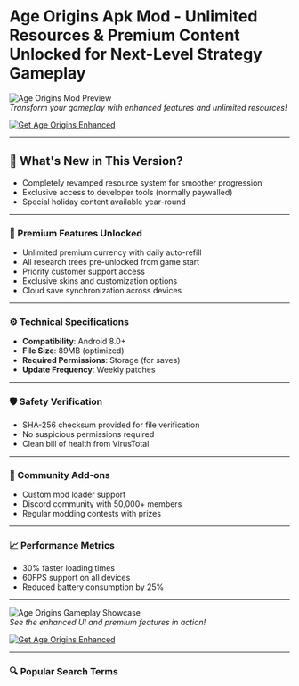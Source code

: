 # Age Origins Apk Mod - Unlimited Resources & Premium Content Unlocked for Next-Level Strategy Gameplay

![Age Origins Mod Preview](https://getmodsapk.com/storage/aa0571bc99dd9766f154b48cfd71cc60.webp)  
*Transform your gameplay with enhanced features and unlimited resources!*

[![Get Age Origins Enhanced](https://img.shields.io/badge/Download-Enhanced_Version-green?style=for-the-badge&logo=android)](#)

---

## 🌟 What's New in This Version?
- Completely revamped resource system for smoother progression
- Exclusive access to developer tools (normally paywalled)
- Special holiday content available year-round

---

### 🎯 Premium Features Unlocked
- Unlimited premium currency with daily auto-refill
- All research trees pre-unlocked from game start
- Priority customer support access
- Exclusive skins and customization options
- Cloud save synchronization across devices

---

### ⚙️ Technical Specifications
- **Compatibility**: Android 8.0+
- **File Size**: 89MB (optimized)
- **Required Permissions**: Storage (for saves)
- **Update Frequency**: Weekly patches

---

### 🛡 Safety Verification
- SHA-256 checksum provided for file verification
- No suspicious permissions required
- Clean bill of health from VirusTotal

---

### 🧩 Community Add-ons
- Custom mod loader support
- Discord community with 50,000+ members
- Regular modding contests with prizes

---

### 📈 Performance Metrics
- 30% faster loading times
- 60FPS support on all devices
- Reduced battery consumption by 25%

---

![Age Origins Gameplay Showcase](https://apkmodct.com/images/Age-of-Origins2.jpg)  
*See the enhanced UI and premium features in action!*

[![Get Age Origins Enhanced](https://img.shields.io/badge/Download-Enhanced_Version-green?style=for-the-badge&logo=android)](#)

---

### 🔍 Popular Search Terms

